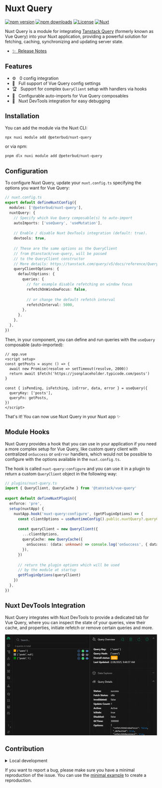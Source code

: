 # Nuxt Query

[![npm version][npm-version-src]][npm-version-href]
[![npm downloads][npm-downloads-src]][npm-downloads-href]
[![License][license-src]][license-href]
[![Nuxt][nuxt-src]][nuxt-href]

Nuxt Query is a module for integrating [Tanstack Query](https://tanstack.com/query/latest/docs/framework/vue/overview) (formerly known as Vue Query) into your Nuxt application, providing a powerful solution for fetching, caching, synchronizing and updating server state.

- [✨ &nbsp;Release Notes](/CHANGELOG.md)

## Features

<!-- Highlight some of the features your module provide here -->
- ⚙️ &nbsp; 0 config integration
- 💪 &nbsp; Full support of Vue Query config settings
- 🏆 &nbsp; Support for complex `QueryClient` setup with handlers via hooks
- 🤖 &nbsp; Configurable auto-imports for Vue Query composables
- 🧩 &nbsp; Nuxt DevTools integration for easy debugging

## Installation

You can add the module via the Nuxt CLI:

```bash
npx nuxi module add @peterbud/nuxt-query
```

or via npm:

```bash
pnpm dlx nuxi module add @peterbud/nuxt-query
```

## Configuration

To configure Nuxt Query, update your `nuxt.config.ts` specifying the options you want for Vue Query:

```typescript
// nuxt.config.ts
export default defineNuxtConfig({
  modules: ['@peterbud/nuxt-query'],
  nuxtQuery: {
    // Specify which Vue Query composable(s) to auto-import
    autoImports: ['useQuery', 'useMutation'],

    // Enable / disable Nuxt DevTools integration (default: true).
    devtools: true,

    // These are the same options as the QueryClient 
    // from @tanstack/vue-query, will be passed 
    // to the QueryClient constructor
    // More details: https://tanstack.com/query/v5/docs/reference/QueryClient
    queryClientOptions: {
      defaultOptions: {
        queries: {
          // for example disable refetching on window focus
          refetchOnWindowFocus: false,

          // or change the default refetch interval
          refetchInterval: 5000,
        },
      },
    },
  },
})
```

Then, in your component, you can define and run queries with the `useQuery` composable (auto-imported):

```vue
// app.vue
<script setup>
const getPosts = async () => {
  await new Promise(resolve => setTimeout(resolve, 2000))
  return await $fetch('https://jsonplaceholder.typicode.com/posts')
}

const { isPending, isFetching, isError, data, error } = useQuery({
  queryKey: ['posts'],
  queryFn: getPosts,
})
</script>
```

That's it! You can now use Nuxt Query in your Nuxt app ✨

## Module Hooks

Nuxt Query provides a hook that you can use in your application if you need a more complex setup for Vue Query, like custom query client with centralized `onSuccess` or `onError` handlers, which would not be possible to configure with the options available in the `nuxt.config.ts`.

The hook is called `nuxt-query:configure` and you can use it in a plugin to return a custom `QueryClient` object in the following way:

```typescript
// plugins/nuxt-query.ts
import { QueryClient, QueryCache } from '@tanstack/vue-query'

export default defineNuxtPlugin({
  enforce: 'pre',
  setup(nuxtApp) {
    nuxtApp.hook('nuxt-query:configure', (getPluginOptions) => {
      const clientOptions = useRuntimeConfig().public.nuxtQuery?.queryClientOptions || {}

      const queryClient = new QueryClient({
        ...clientOptions,
        queryCache: new QueryCache({
          onSuccess: (data: unknown) => console.log('onSuccess', { data }),
        }),
      })

      // return the plugin options which will be used
      // by the module at startup
      getPluginOptions(queryClient)
    })
  },
})
```

## Nuxt DevTools Integration

Nuxt Query integrates with Nuxt DevTools to provide a dedicated tab for Vue Query, where you can inspect the state of your queries, view their cache, and properties, initiate refetch or remove certain queries and more.

![Nuxt DevTools](assets/devtools.png)

## Contribution

<details>
  <summary>Local development</summary>
  
  ```bash
  # Install dependencies
  npm install
  
  # Generate type stubs
  npm run dev:prepare
  
  # Develop with the playground
  npm run dev:client
  
  # Build the playground
  npm run dev:build
  
  # Run ESLint
  npm run lint
  
  # Run Vitest
  npm run test
  npm run test:watch
  
  # Build the module
  npm run build

  # Release new version
  npm run release
  ```

</details>

If you want to report a bug, please make sure you have a minimal reproduction of the issue. You can use the [minimal example](https://stackblitz.com/github/peterbud/nuxt-query/tree/main/examples/minimal?title=Nuxt-Query%20Minimal%20Example) to create a reproduction.

<!-- Badges -->
[npm-version-src]: https://img.shields.io/npm/v/@peterbud/nuxt-query/latest.svg?style=flat&colorA=020420&colorB=00DC82
[npm-version-href]: https://npmjs.com/package/@peterbud/nuxt-query

[npm-downloads-src]: https://img.shields.io/npm/dm/@peterbud/nuxt-query.svg?style=flat&colorA=020420&colorB=00DC82
[npm-downloads-href]: https://npm.chart.dev/@peterbud/nuxt-query

[license-src]: https://img.shields.io/npm/l/@peterbud/nuxt-query.svg?style=flat&colorA=020420&colorB=00DC82
[license-href]: https://npmjs.com/package/@peterbud/nuxt-query

[nuxt-src]: https://img.shields.io/badge/Nuxt-020420?logo=nuxt.js
[nuxt-href]: https://nuxt.com
